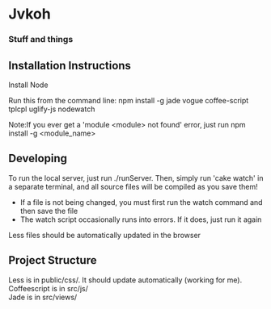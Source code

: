 # Jvkoh
### Stuff and things

## Installation Instructions

Install Node

Run this from the command line:
npm install -g jade vogue coffee-script tplcpl uglify-js nodewatch

Note:If you ever get a 'module \<module\> not found' error, just run npm install -g \<module_name\>

## Developing
To run the local server, just run ./runServer.
Then, simply run 'cake watch' in a separate terminal, and all source files will be compiled as you save them! 

* If a file is not being changed, you must first run the watch command and then save the file
* The watch script occasionally runs into errors. If it does, just run it again

Less files should be automatically updated in the browser 

## Project Structure
Less is in public/css/. It should update automatically (working for me).  
Coffeescript is in src/js/  
Jade is in src/views/
